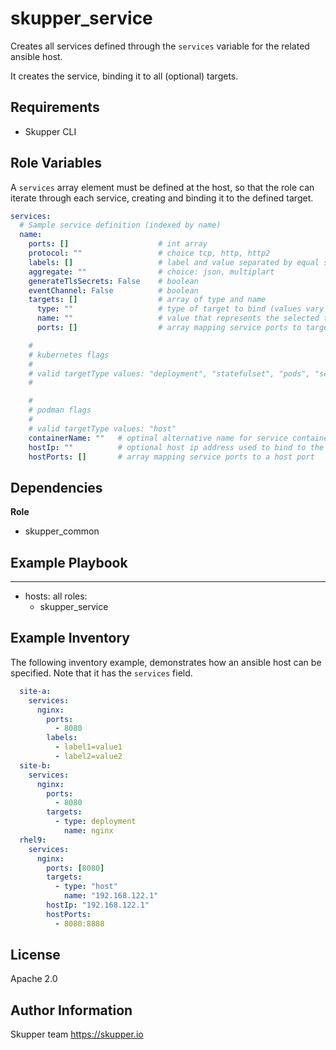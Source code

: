 skupper_service
===============

Creates all services defined through the `services` variable for the
related ansible host.

It creates the service, binding it to all (optional) targets.

Requirements
------------

* Skupper CLI

Role Variables
--------------

A `services` array element must be defined at the host, so that the role
can iterate through each service, creating and binding it to the defined
target.

```yaml
services:
  # Sample service definition (indexed by name)
  name:
    ports: []                    # int array
    protocol: ""                 # choice tcp, http, http2
    labels: []                   # label and value separated by equal sign
    aggregate: ""                # choice: json, multiplart
    generateTlsSecrets: False    # boolean
    eventChannel: False          # boolean
    targets: []                  # array of type and name
      type: ""                   # type of target to bind (values vary based on selected platform)
      name: ""                   # value that represents the selected target type
      ports: []                  # array mapping service ports to target ports

    #
    # kubernetes flags
    #
    # valid targetType values: "deployment", "statefulset", "pods", "service"
    #

    #
    # podman flags
    #
    # valid targetType values: "host"
    containerName: ""   # optinal alternative name for service container
    hostIp: ""          # optional host ip address used to bind to the service ports
    hostPorts: []       # array mapping service ports to a host port

```

Dependencies
------------

**Role**

* skupper_common

Example Playbook
----------------

---
- hosts: all
  roles:
    - skupper_service

Example Inventory
-----------------

The following inventory example, demonstrates how an ansible host
can be specified. Note that it has the `services` field.

```yaml
  site-a:
    services:
      nginx:
        ports:
          - 8080
        labels:
          - label1=value1
          - label2=value2
  site-b:
    services:
      nginx:
        ports:
          - 8080
        targets:
          - type: deployment
            name: nginx
  rhel9:
    services:
      nginx:
        ports: [8080]
        targets:
          - type: "host"
            name: "192.168.122.1"
        hostIp: "192.168.122.1"
        hostPorts:
          - 8080:8888
```

License
-------

Apache 2.0

Author Information
------------------

Skupper team
https://skupper.io
